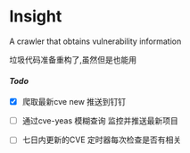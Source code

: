 # Insight
A crawler that obtains vulnerability information

垃圾代码准备重构了,虽然但是也能用






#### *Todo*
- [X] 爬取最新cve new 推送到钉钉
- [ ] 通过cve-yeas 模糊查询 监控并推送最新项目
- [ ] 七日内更新的CVE 定时器每次检查是否有相关

